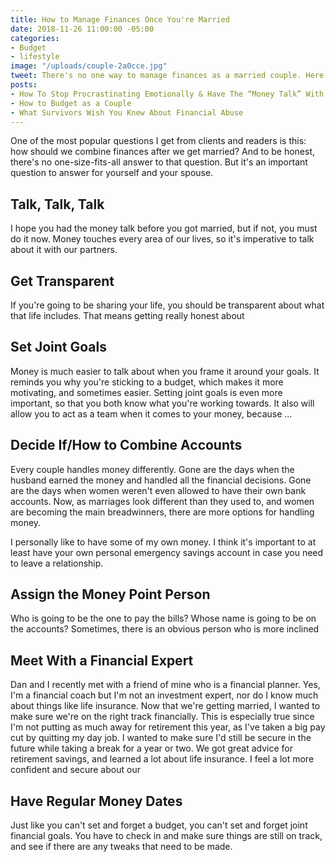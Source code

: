 ```yaml
---
title: How to Manage Finances Once You're Married
date: 2018-11-26 11:00:00 -05:00
categories:
- Budget
- lifestyle
image: "/uploads/couple-2a0cce.jpg"
tweet: There's no one way to manage finances as a married couple. Here are your options.
posts:
- How To Stop Procrastinating Emotionally & Have The “Money Talk” With Your S.O.
- How to Budget as a Couple
- What Survivors Wish You Knew About Financial Abuse
---
```


One of the most popular questions I get from clients and readers is this: how should we combine finances after we get married? And to be honest, there's no one-size-fits-all answer to that question. But it's an important question to answer for yourself and your spouse. 

## Talk, Talk, Talk

I hope you had the money talk before you got married, but if not, you must do it now. Money touches every area of our lives, so it's imperative to talk about it with our partners.

## Get Transparent

If you're going to be sharing your life, you should be transparent about what that life includes. That means getting really honest about

## Set Joint Goals

Money is much easier to talk about when you frame it around your goals. It reminds you why you're sticking to a budget, which makes it more motivating, and sometimes easier. Setting joint goals is even more important, so that you both know what you're working towards. It also will allow you to act as a team when it comes to your money, because ... 

## Decide If/How to Combine Accounts

Every couple handles money differently. Gone are the days when the husband earned the money and handled all the financial decisions. Gone are the days when women weren't even allowed to have their own bank accounts. Now, as marriages look different than they used to, and women are becoming the main breadwinners, there are more options for handling money.

I personally like to have some of my own money. I think it's important to at least have your own personal emergency savings account in case you need to leave a relationship.

## Assign the Money Point Person

Who is going to be the one to pay the bills? Whose name is going to be on the accounts? Sometimes, there is an obvious person who is more inclined

## Meet With a Financial Expert

Dan and I recently met with a friend of mine who is a financial planner. Yes, I'm a financial coach but I'm not an investment expert, nor do I know much about things like life insurance. Now that we're getting married, I wanted to make sure we're on the right track financially. This is especially true since I'm not putting as much away for retirement this year, as I've taken a big pay cut by quitting my day job. I wanted to make sure I'd still be secure in the future while taking a break for a year or two. We got great advice for retirement savings, and learned a lot about life insurance. I feel a lot more confident and secure about our

## Have Regular Money Dates

Just like you can't set and forget a budget, you can't set and forget joint financial goals. You have to check in and make sure things are still on track, and see if there are any tweaks that need to be made.
